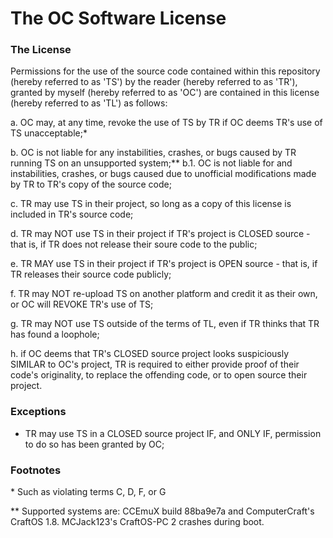 # The OC Software License

### The License

Permissions for the use of the  source code contained within this repository (hereby referred to as 'TS') by the reader (hereby referred to as 'TR'), granted by myself (hereby referred to as 'OC')
are contained in this license (hereby referred to as 'TL') as follows:

a. OC may, at any time, revoke the use of TS by TR if OC deems TR's use of TS unacceptable;*

b. OC is not liable for any instabilities, crashes, or bugs caused by TR running TS on an unsupported system;**
  b.1. OC is not liable for and instabilities, crashes, or bugs caused due to unofficial modifications made by TR to TR's copy of the source code;

c. TR may use TS in their project, so long as a copy of this license is included in TR's source code;

d. TR may NOT use TS in their project if TR's project is CLOSED source - that is, if TR does not release their soure code to the public;

e. TR MAY use TS in their project if TR's project is OPEN source - that is, if TR releases their source code publicly;

f. TR may NOT re-upload TS on another platform and credit it as their own, or OC will REVOKE TR's use of TS;

g. TR may NOT use TS outside of the terms of TL, even if TR thinks that TR has found a loophole;

h. if OC deems that TR's CLOSED source project looks suspiciously SIMILAR to OC's project, TR is required to either provide proof of their code's
originality, to replace the offending code, or to open source their project.

### Exceptions

- TR may use TS in a CLOSED source project IF, and ONLY IF, permission to do so has been granted by OC;

### Footnotes

\* Such as violating terms C, D, F, or G

** Supported systems are: CCEmuX build 88ba9e7a and ComputerCraft's CraftOS 1.8. MCJack123's CraftOS-PC 2 crashes during boot.
